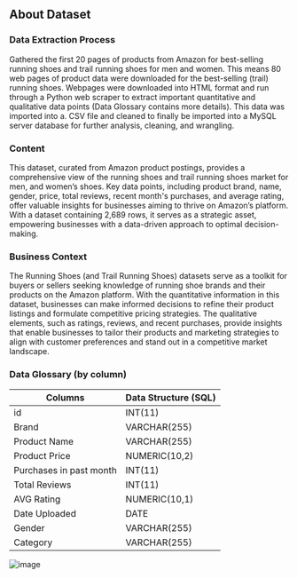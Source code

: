 ## About Dataset

### Data Extraction Process

Gathered the first 20 pages of products from Amazon for best-selling running shoes and trail running shoes for men and women. This means 80 web pages of product data were downloaded for the best-selling (trail) running shoes. Webpages were downloaded into HTML format and run through a Python web scraper to extract important quantitative and qualitative data points (Data Glossary contains more details). This data was imported into a. CSV file and cleaned to finally be imported into a MySQL server database for further analysis, cleaning, and wrangling. 

### **Content**

This dataset, curated from Amazon product postings, provides a comprehensive view of the running shoes and trail running shoes market for men, and women’s shoes. Key data points, including product brand, name, gender, price, total reviews, recent month's purchases, and average rating, offer valuable insights for businesses aiming to thrive on Amazon’s platform. With a dataset containing 2,689 rows, it serves as a strategic asset, empowering businesses with a data-driven approach to optimal decision-making.

### **Business Context**

The Running Shoes (and Trail Running Shoes) datasets serve as a toolkit for buyers or sellers seeking knowledge of running shoe brands and their products on the Amazon platform. With the quantitative information in this dataset, businesses can make informed decisions to refine their product listings and formulate competitive pricing strategies. The qualitative elements, such as ratings, reviews, and recent purchases, provide insights that enable businesses to tailor their products and marketing strategies to align with customer preferences and stand out in a competitive market landscape.

### Data Glossary (by column)

| Columns | Data Structure (SQL) |
| --- | --- |
| id | INT(11) |
| Brand | VARCHAR(255) |
| Product Name | VARCHAR(255) |
| Product Price | NUMERIC(10,2) |
| Purchases in past month | INT(11) |
| Total Reviews | INT(11) |
| AVG Rating | NUMERIC(10,1) |
| Date Uploaded | DATE |
| Gender | VARCHAR(255) |
| Category | VARCHAR(255) |


![image](https://github.com/Sollj/Amazon-Running-Shoe-Products/assets/107280952/7d740ec8-4f3c-44bc-9a22-5021c33770a3)
